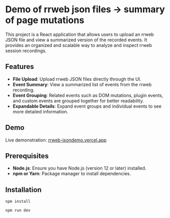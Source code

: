 # Demo of rrweb json files -> summary of page mutations

This project is a React application that allows users to upload an rrweb JSON file and view a summarized version of the recorded events. It provides an organized and scalable way to analyze and inspect rrweb session recordings.

## Features

- **File Upload**: Upload rrweb JSON files directly through the UI.
- **Event Summary**: View a summarized list of events from the rrweb recording.
- **Event Grouping**: Related events such as DOM mutations, plugin events, and custom events are grouped together for better readability.
- **Expandable Details**: Expand event groups and individual events to see more detailed information.

## Demo

Live demonstration: [rrweb-jsondemo.vercel.app](https://rrweb-jsondemo.vercel.app)

## Prerequisites

- **Node.js**: Ensure you have Node.js (version 12 or later) installed.
- **npm or Yarn**: Package manager to install dependencies.

## Installation

```
npm install
```

```
npm run dev
```
